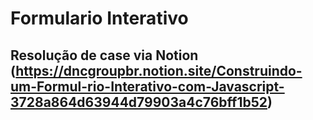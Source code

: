 # Formulario Interativo

## Resolução de case via Notion (https://dncgroupbr.notion.site/Construindo-um-Formul-rio-Interativo-com-Javascript-3728a864d63944d79903a4c76bff1b52)

